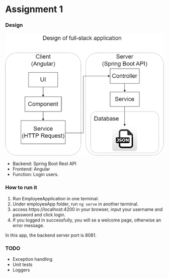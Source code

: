# Assignment 1
### Design
![image info](./design.drawio.png "Full stack design of this app")
* Backend: Spring Boot Rest API
* Frontend: Angular
* Function: Login users.

### How to run it
1. Run EmployeeApplication in one terminal.
1. Under employeeApp folder, run `ng serve` in another terminal.
1. access https://localhost:4200 in your browser, input your username and password and click login.
1. If you logged in successfully, you will se a welcome page, otherwise an error message.

In this app, the backend server port is 8081.

### TODO
* Exception handling
* Unit tests
* Loggers
